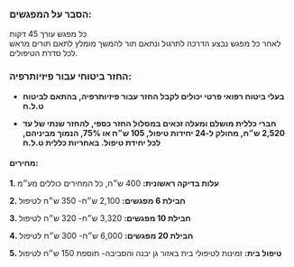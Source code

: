 ### הסבר על המפגשים:
כל מפגש  עורך 45 דקות <br>
לאחר כל מפגש נבצע הדרכה לתרגול  ונתאם תור להמשך
מומלץ לתאם תורים מראש לכל סדרת הטיפולים.

### החזר ביטוחי עבור פיזיותרפיה:
- **בעלי ביטוח רפואי פרטי יכולים לקבל החזר עבור פיזיותרפיה, בהתאם לביטוח ט.ל.ח**

- **חברי כללית מושלם ומעלה זכאים במסלול החזר כספי, להחזר שנתי של עד 2,520 ש״ח, מחולק ל-24 יחידות טיפול, 105 ש״ח או 75%, הנמוך מביניהם, לכל יחידת טיפול. באחריות כללית ט.ל.ח**
 
#### מחירים:

**1. עלות בדיקה ראשונית:** 400 ש״ח, כל המחירים כוללים מע״מ

**2. חבילת 6 מפגשים:** 2,100 ש״ח- 350 ש״ח לטיפול

**3. חבילת 10 מפגשים:** 3,320 ש״ח- 320 ש״ח לטיפול

**4. חבילת 20 מפגשים:** 6,000 ש״ח- 300 ש״ח לטיפול

**5. טיפול בית:** זמינות לטיפולי בית באזור גן יבנה והסביבה- תוספת 150 ש״ח לטיפול
 

